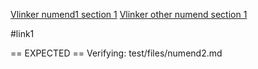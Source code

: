 [Vlinker numend1 section 1](numend1.md#link-1)
[Vlinker other numend section 1](#link1)

#link1


== EXPECTED ==
Verifying: test/files/numend2.md
